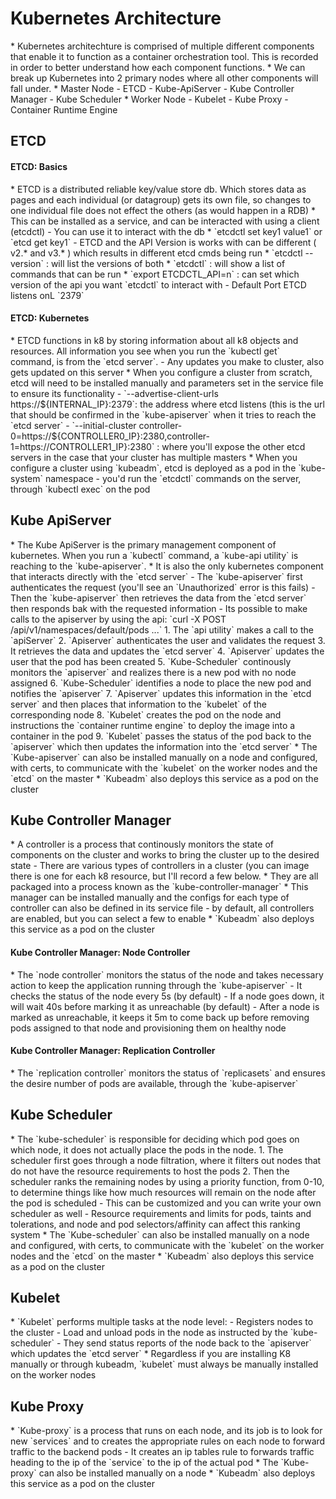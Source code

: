 <h1>Kubernetes Architecture</h1>
* Kubernetes architechture is comprised of multiple different components that enable it to function as a container orchestration tool. This is recorded in order to better understand how each component functions.
* We can break up Kubernetes into 2 primary nodes where all other components will fall under.
  * Master Node
    - ETCD
    - Kube-ApiServer
    - Kube Controller Manager
    - Kube Scheduler
  * Worker Node
    - Kubelet
    - Kube Proxy
    - Container Runtime Engine
<h2>ETCD</h2>
<h4>ETCD: Basics</h4>
* ETCD is a distributed reliable key/value store db. Which stores data as pages and each individual (or datagroup) gets its own file, so changes to one individual file does not effect the others (as would happen in a RDB)
* This can be installed as a service, and can be interacted with using a client (etcdctl)
  - You can use it to interact with the db
    * `etcdctl set key1 value1` or `etcd get key1`
  - ETCD and the API Version is works with can be different ( v2.* and v3.* ) which results in different etcd cmds being run
    * `etcdctl --version` : will list the versions of both
    * `etcdctl` : will show a list of commands that can be run
    * `export ETCDCTL_API=n` : can set which version of the api you want `etcdctl` to interact with
  - Default Port ETCD listens onL `2379`
<h4>ETCD: Kubernetes</h4>
* ETCD functions in k8 by storing information about all k8 objects and resources. All information you see when you run the `kubectl get` command, is from the `etcd server`.
  - Any updates you make to cluster, also gets updated on this server
* When you configure a cluster from scratch, etcd will need to be installed manually and parameters set in the service file to ensure its functionality
  - `--advertise-client-urls https://${INTERNAL_IP}:2379`: the address where etcd listens (this is the url that should be confirmed in the `kube-apiserver` when it tries to reach the `etcd server`
  - `--initial-cluster controller-0=https://${CONTROLLER0_IP}:2380,controller-1=https://CONTROLLER1_IP}:2380` : where you'll expose the other etcd servers in the case that your cluster has multiple masters
* When you configure a cluster using `kubeadm`, etcd is deployed as a pod in the `kube-system` namespace
  - you'd run the `etcdctl` commands on the server, through `kubectl exec` on the pod
<h2>Kube ApiServer</h2>
* The Kube ApiServer is the primary management component of kubernetes. When you run a `kubectl` command, a `kube-api utility` is reaching to the `kube-apiserver`.
  * It is also the only kubernetes component that interacts directly with the `etcd server`
  - The `kube-apiserver` first authenticates the request (you'll see an `Unauthorized` error is this fails)
  - Then the `kube-apiserver` then retrieves the data from the `etcd server` then responds bak with the requested information
  - Its possible to make calls to the apiserver by using the api: `curl -X POST /api/v1/namespaces/default/pods ...`
    1. The `api utility` makes a call to the `apiServer`
    2. `Apiserver` authenticates the user and validates the request
    3. It retrieves the data and updates the `etcd server`
    4. `Apiserver` updates the user that the pod has been created
    5. `Kube-Scheduler` continously monitors the `apiserver` and realizes there is a new pod with no node assigned
    6. `Kube-Scheduler` identifies a node to place the new pod and notifies the `apiserver`
    7. `Apiserver` updates this information in the `etcd server` and then places that information to the `kubelet` of the corresponding node
    8. `Kubelet` creates the pod on the node and instructions the `container runtime engine` to deploy the image into a container in the pod
    9. `Kubelet` passes the status of the pod back to the `apiserver` which then updates the information into the `etcd server`
* The `Kube-apiserver` can also be installed manually on a node and configured, with certs, to communicate with the `kubelet` on the worker nodes and the `etcd` on the master
* `Kubeadm` also deploys this service as a pod on the cluster
<h2>Kube Controller Manager</h2>
* A controller is a process that continously monitors the state of components on the cluster and works to bring the cluster up to the desired state
  - There are various types of controllers in a cluster (you can image there is one for each k8 resource, but I'll record a few below.
    * They are all packaged into a process known as the `kube-controller-manager`
* This manager can be installed manually and the configs for each type of controller can also be defined in its service file
  - by default, all controllers are enabled, but you can select a few to enable
* `Kubeadm` also deploys this service as a pod on the cluster
<h4>Kube Controller Manager: Node Controller</h4>
* The `node controller` monitors the status of the node and takes necessary action to keep the application running through the `kube-apiserver`
  - It checks the status of the node every 5s (by default)
  - If a node goes down, it will wait 40s before marking it as unreachable (by default)
  - After a node is marked as unreachable, it keeps it 5m to come back up before removing pods assigned to that node and provisioning them on healthy node
<h4>Kube Controller Manager: Replication Controller</h4>
* The `replication controller` monitors the status of `replicasets` and ensures the desire number of pods are available, through the `kube-apiserver`
<h2>Kube Scheduler</h2>
* The `kube-scheduler` is responsible for deciding which pod goes on which node, it does not actually place the pods in the node.
  1. The scheduler first goes through a node filtration, where it filters out nodes that do not have the resource requirements to host the pods
  2. Then the scheduler ranks the remaining nodes by using a priority function, from 0-10, to determine things like how much resources will remain on the node after the pod is scheduled
    - This can be customized and you can write your own scheduler as well
    - Resource requirements and limits for pods, taints and tolerations, and node and pod selectors/affinity can affect this ranking system
* The `Kube-scheduler` can also be installed manually on a node and configured, with certs, to communicate with the `kubelet` on the worker nodes and the `etcd` on the master
* `Kubeadm` also deploys this service as a pod on the cluster
<h2>Kubelet</h2>
* `Kubelet` performs multiple tasks at the node level:
  - Registers nodes to the cluster
  - Load and unload pods in the node as instructed by the `kube-scheduler`
  - They send status reports of the node back to the `apiserver` which updates the `etcd server`
* Regardless if you are installing K8 manually or through kubeadm, `kubelet` must always be manually installed on the worker nodes
<h2>Kube Proxy</h2>
* `Kube-proxy` is a process that runs on each node, and its job is to look for new `services` and to creates the appropriate rules on each node to forward traffic to the backend pods
  - It creates an ip tables rule to forwards traffic heading to the ip of the `service` to the ip of the actual pod
* The `Kube-proxy` can also be installed manually on a node
* `Kubeadm` also deploys this service as a pod on the cluster
